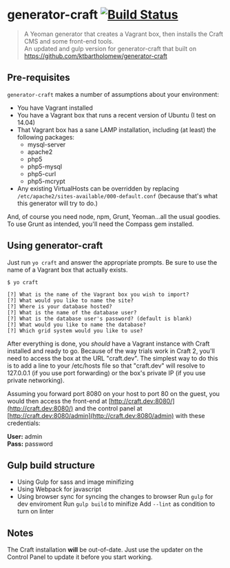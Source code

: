 # generator-craft [![Build Status](https://travis-ci.org/ktbartholomew/generator-craft.svg?branch=master)](https://travis-ci.org/ktbartholomew/generator-craft)

> A Yeoman generator that creates a Vagrant box, then installs the Craft CMS and some front-end tools.  
An updated and gulp version for generator-craft that built on https://github.com/ktbartholomew/generator-craft

## Pre-requisites

`generator-craft` makes a number of assumptions about your environment:

* You have Vagrant installed
* You have a Vagrant box that runs a recent version of Ubuntu (I test on 14.04)
* That Vagrant box has a sane LAMP installation, including (at least) the following packages:
  * mysql-server
  * apache2
  * php5
  * php5-mysql
  * php5-curl
  * php5-mcrypt
* Any existing VirtualHosts can be overridden by replacing `/etc/apache2/sites-available/000-default.conf` (because that's what this generator will try to do.)

And, of course you need node, npm, Grunt, Yeoman...all the usual goodies. To use Grunt as intended, you'll need the Compass gem installed.

## Using generator-craft

Just run `yo craft` and answer the appropriate prompts. Be sure to use the name of a Vagrant box that actually exists.

```
$ yo craft

[?] What is the name of the Vagrant box you wish to import?
[?] What would you like to name the site?
[?] Where is your database hosted?
[?] What is the name of the database user?
[?] What is the database user's password? (default is blank) 
[?] What would you like to name the database?
[?] Which grid system would you like to use?
```

After everything is done, you _should_ have a Vagrant instance with Craft installed and ready to go. Because of the way trials work in Craft 2, you'll need to access the box at the URL "craft.dev". The simplest way to do this is to add a line to your /etc/hosts file so that "craft.dev" will resolve to 127.0.0.1 (if you use port forwarding) or the box's private IP (if you use private networking).

Assuming you forward port 8080 on your host to port 80 on the guest, you would then access the front-end at [http://craft.dev:8080/](http://craft.dev:8080/) and the control panel at [http://craft.dev:8080/admin](http://craft.dev:8080/admin) with these credentials:

**User:** admin <br>
**Pass:** password


## Gulp build structure  
* Using Gulp for sass and image minifizing  
* Using Webpack for javascript
* Using browser sync for syncing the changes to browser
Run `gulp` for dev enviroment
Run `gulp build` to minifize
Add `--lint` as condition to turn on linter

## Notes

The Craft installation **will** be out-of-date. Just use the updater on the Control Panel to update it before you start working.